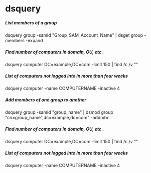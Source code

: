# dsquery

##### List members of a group

   dsquery  group -samid "Group_SAM_Account_Name" | dsget group -members -expand

##### Find number of computers in domain, OU, etc .

   dsquery  computer DC=example,DC=com -limit 150 | find /c /v ""

##### List of computers not logged into in more than four weeks

   dsquery  computer -name COMPUTERNAME -inactive 4

##### Add members of one group to another

   dsquery  group -samid "group_name" | dsmod group "cn=group_name",dc=example,dc=com" -addmbr

##### Find number of computers in domain, OU, etc .

   dsquery  computer DC=example,DC=com -limit 150 | find /c /v ""

##### List of computers not logged into in more than four weeks

   dsquery  computer -name COMPUTERNAME -inactive 4
